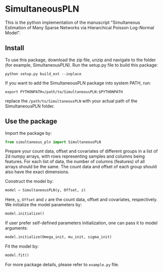 # SimultaneousPLN
This is the python implementation of the manuscript "Simultaneous Estimation of Many Sparse Networks via Hierarchical Poisson Log-Normal Model".

## Install
To use this package, download the zip file, unzip and navigate to the folder (for example, SimultaneousPLN). Run the setup.py file to build this package:

```shell
python setup.py build_ext --inplace
```
If you want to add the SimultaneousPLN package into system PATH, run:

```shell
export PYTHONPATH=/path/to/SimultaneousPLN:$PYTHONPATH
```
replace the `/path/to/SimultaneousPLN` with your actual path of the SimultaneousPLN folder.

## Use the package

Import the package by:
```python
from simultaneous_pln import SimultaneousPLN
```

Prepare your count data, offset and covariates of different groups in a list of 2d numpy arrays, with rows representing samples and columns being features. For each list of data, the number of columns (features) of all arrays should be the same. The count data and offset of each group should also have the exact dimensions.

Construct the model by:
```python
model = SimultaneousPLN(y, Offset, z)
```

Here, `y`, `Offset` and `z` are the count data, offset and covariates, respectively. We initialize the model parameters by:
```python
model.initialize()
```
If user prefer self-defined parameters initialization, one can pass it to model arguments:

```python
model.initialize(Omega_init, mu_init, sigma_init)
```

Fit the model by:
```python
model.fit()
```

For more package details, please refer to `example.py` file.
